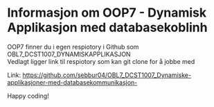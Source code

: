 # Informasjon om OOP7 - Dynamisk Applikasjon med databasekoblinh

OOP7 finner du i egen respiotory i Github som OBL7_DCST1007_DYNAMISKAPPLIKASJON  
Vedlagt ligger link til respiotory som kan git clone for å jobbe med

Link: https://github.com/sebbur04/OBL7_DCST1007_Dynamiske-applikasjoner-med-databasekommunikasjon-

Happy coding!


